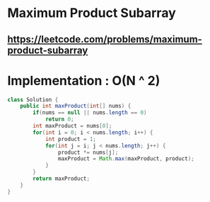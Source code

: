 # Maximum Product Subarray
## https://leetcode.com/problems/maximum-product-subarray


# Implementation : O(N ^ 2)
```java
class Solution {
    public int maxProduct(int[] nums) {
        if(nums == null || nums.length == 0)
            return 0;
        int maxProduct = nums[0];
        for(int i = 0; i < nums.length; i++) {
            int product = 1;
            for(int j = i; j < nums.length; j++) {
                product *= nums[j];
                maxProduct = Math.max(maxProduct, product);
            }
        }
        return maxProduct;
    }
}
```
